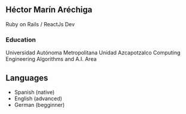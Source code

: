 ## Héctor Marín Aréchiga

Ruby on Rails / ReactJs Dev

### Education

Universidad Autónoma  Metropolitana Unidad  Azcapotzalco
Computing Engineering
Algorithms and A.I. Area 

## Languages
- Spanish (native)
- English (advanced)
- German (begginner)

